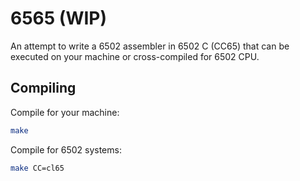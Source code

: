 # 6565 (WIP)

An attempt to write a 6502 assembler in 6502 C (CC65) that can be executed on your machine or cross-compiled for 6502 CPU.

## Compiling

Compile for your machine:

```sh
make
```

Compile for 6502 systems:

```sh
make CC=cl65
```
